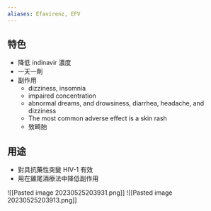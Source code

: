 ```yaml
---
aliases: Efavirenz, EFV
---
```

## 特色
- 降低 indinavir 濃度 
- 一天一劑
- 副作用
	- dizziness, insomnia
	- impaired concentration
	- abnormal dreams, and drowsiness, diarrhea, headache, and dizziness
	- The most common adverse effect is a skin rash
	- 致畸胎 
## 用途
- 對具抗藥性突變 HIV-1 有效
- 用在雞尾酒療法中降低副作用

![[Pasted image 20230525203931.png]]
![[Pasted image 20230525203913.png]]